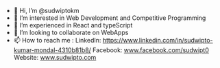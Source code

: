 - 👋 Hi, I’m @sudwiptokm
- 👀 I’m interested in Web Development and Competitive Programming
- 🌱 I’m experienced in React and typeScript
- 💞️ I’m looking to collaborate on WebApps
- 📫 How to reach me : LinkedIn: https://www.linkedin.com/in/sudwipto-kumar-mondal-4310b81b8/
                        Facebook: www.facebook.com/sudwipt0
                        Website: www.sudwipto.com

<!---
sudwiptokm/sudwiptokm is a ✨ special ✨ repository because its `README.md` (this file) appears on your GitHub profile.
You can click the Preview link to take a look at your changes.
--->
